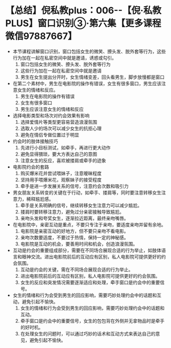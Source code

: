 # 【总结】倪私教plus：006--【倪·私教PLUS】窗口识别③·第六集【更多课程微信97887667】

-   本节课程讲解窗口识别，窗口包括女生的微笑、撩头发、脱外套等行为，这些行为加在一起在私密空间中就是邀请，诱惑或勾引。
    1.  窗口包括女生的微笑、撩头发、脱外套等行为
    2.  这些行为加在一起在私密空间中就是邀请
    3.  男生在女生提出分开时，女生情绪变差，回头看男生，脚步放慢都是窗口
-   在第二个素材中，男生在电影院的操作有错误，女生有很多窗口，男生应该注意女生的情绪和反应。
    1.  男生在电影院的操作有错误
    2.  女生有很多窗口
    3.  男生应该注意女生的情绪和反应
-   选择电影类型和场次对约会效果有影响
    1.  选择爱情片等类型更容易营造浪漫氛围
    2.  选取人少的场次可以减少女生的抗拒心理
    3.  避免在情侣专做位置过于明显
-   约会时的肢体接触技巧
    1.  先进行小目标测试，如牵手，再进行更大动作
    2.  避免显得猥琐，要大方表达自己的意图
    3.  注意女生的反应，喜欢被搂肩或牵手的迹象
-   电影院约会的套路
    1.  购买爆米花并尝试喂妹子，注意暧昧程度
    2.  坚持用手喂爆米花，观察妹子的接受程度
    3.  牵手是进一步发展关系的信号，注意约会次数和吸引力
-   男女朋友关系转变的关键在于行动，如牵手、搂肩等，同时要注意转移女生注意力，稀释尴尬感。
    1.  牵手是关系明确的信号，继续转移女生注意力可以减少尴尬。
    2.  搂肩时要转移注意力，避免过分亲密接触导致尴尬。
    3.  亲吻头发和夸奖女生，逐渐拉近距离，最终亲吻嘴唇。
-   在电影院中，亲密互动是重点，不要只专注于亲吻，要适度亲吻并留有余地。
    1.  电影院是亲密互动的好地方，但不要只亲吻不看电影。
    2.  亲吻次数要适度，不要过于热情，保持一定的神秘感。
    3.  电影院是互动的机会，要善用时间和机会，创造浪漫氛围。
-   互动是约会的重要组成部分，需要在不同场合展现合适的行为举止，如肢体语言和眼神交流。进出电影院前后的互动应有区别，私人电影院可提供更好的约会氛围。
    1.  互动是约会的关键，需在不同场合展现合适的行为举止。
    2.  进出电影院前后的互动应有区别，私人电影院可提供更好的约会氛围。
    3.  女生的反应和突发情况需要逐渐适应和处理，牵手窗口是约会中的重要信号。
-   女生的情绪和行为会受到男生的回应影响，需要巧妙处理约会中的话题和互动，避免引起不愉快。
    1.  女生的情绪和行为会受到男生的回应影响，需要巧妙处理约会中的话题和互动。
    2.  牵手窗口是约会中的重要信号，女生的包包背在外侧并无拿物品时是牵手的好时机。
    3.  在处理女生的问题时，可以通过巧妙的话术和互动方式来表达自己的意见，避免引起不愉快。